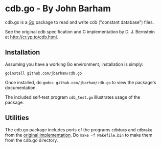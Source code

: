 # cdb.go - By John Barham

cdb.go is a [Go](http://golang.org/) package to read and write cdb ("constant database") files.

See the original cdb specification and C implementation by D. J. Bernstein
at http://cr.yp.to/cdb.html.

## Installation

Assuming you have a working Go environment, installation is simply:

	goinstall github.com/jbarham/cdb.go

Once installed, do `godoc github.com/jbarham/cdb.go` to view the package's
documentation.

The included self-test program `cdb_test.go` illustrates usage of the package.

## Utilities

The cdb.go package includes ports of the programs `cdbdump` and `cdbmake` from
the [original implementation](http://cr.yp.to/cdb/cdbmake.html).  Do `make -f Makefile.bin`
to make them from the cdb.go directory.
